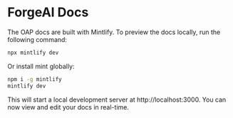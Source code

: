 # ForgeAI Docs

The OAP docs are built with Mintlify. To preview the docs locally, run the following command:

```bash
npx mintlify dev
```

Or install mint globally:

```bash
npm i -g mintlify
mintlify dev
```

This will start a local development server at http://localhost:3000. You can now view and edit your docs in real-time.
